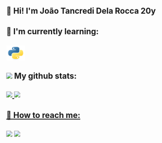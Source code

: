 ## 👋 Hi! I'm João Tancredi Dela Rocca 20y
<div aling="center">
  <h2>📖 I'm currently learning:<br><br>
    <img align="center" alt="Joao-Python" height="40" width="50" src="https://raw.githubusercontent.com/devicons/devicon/master/icons/python/python-original.svg">
   </h2>
 </div>
<div align="left">
 <h2><img heitgh='25' width='30'src="https://cdn.jsdelivr.net/gh/devicons/devicon/icons/github/github-original.svg" /> My github stats:<br><br>
  <a href="https://github.com/joaotdela">
  <img height="180em" src="https://github-readme-stats.vercel.app/api?username=joaotdela&show_icons=true&theme=radical&include_all_commits=true&count_private=true&custom_title=Stats"/>
  <img height="180em" src="https://github-readme-stats.vercel.app/api/top-langs/?username=joaotdela&layout=compact&langs_count=7&theme=radical"/>
     </h2>
</div>
 <div>
  <h2>🔭 How to reach me:<br><br>
         <a href="https://www.linkedin.com/in/joão-dela-rocca" target="_blank"><img src="https://img.shields.io/badge/-LinkedIn-%230077B5?style=for-the-badge&logo=linkedin&logoColor=white" target="_blank"></a>
    <a href = "mailto:joaotdela@gmail.com"><img src="https://img.shields.io/badge/-Gmail-%23333?style=for-the-badge&logo=gmail&logoColor=white" target="_blank"></a>
     </h2>
</div>
